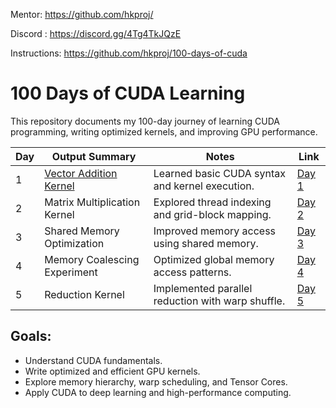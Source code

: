 Mentor: https://github.com/hkproj/

Discord : https://discord.gg/4Tg4TkJQzE

Instructions: https://github.com/hkproj/100-days-of-cuda

# 100 Days of CUDA Learning

This repository documents my 100-day journey of learning CUDA programming, writing optimized kernels, and improving GPU performance.

| Day  | Output Summary | Notes | Link |
|------|--------------|-------|------|
| 1    |  [Vector Addition Kernel](https://github.com/ShlokVFX/100-days-cuda/blob/main/Day%2001/Output.png)  | Learned basic CUDA syntax and kernel execution. | [Day 1](https://github.com/ShlokVFX/100-days-cuda/blob/main/Day%2001/Notes.md) |
| 2    | Matrix Multiplication Kernel | Explored thread indexing and grid-block mapping. | [Day 2](https://github.com/ShlokVFX/100-days-cuda/blob/main/Day%2002/Notes.md) |
| 3    | Shared Memory Optimization | Improved memory access using shared memory. | [Day 3](./day3/) |
| 4    | Memory Coalescing Experiment | Optimized global memory access patterns. | [Day 4](./day4/) |
| 5    | Reduction Kernel | Implemented parallel reduction with warp shuffle. | [Day 5](./day5/) |


## Goals:
- Understand CUDA fundamentals.
- Write optimized and efficient GPU kernels.
- Explore memory hierarchy, warp scheduling, and Tensor Cores.
- Apply CUDA to deep learning and high-performance computing.

